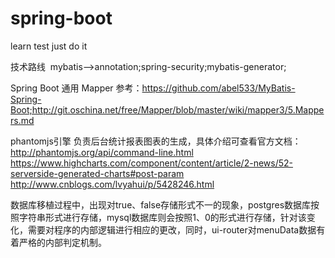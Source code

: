 # spring-boot
learn  test  just do it


技术路线  mybatis-->annotation;spring-security;mybatis-generator;


Spring Boot  通用 Mapper 参考：https://github.com/abel533/MyBatis-Spring-Boot;http://git.oschina.net/free/Mapper/blob/master/wiki/mapper3/5.Mappers.md

phantomjs引擎 负责后台统计报表图表的生成，具体介绍可查看官方文档：
http://phantomjs.org/api/command-line.html
https://www.highcharts.com/component/content/article/2-news/52-serverside-generated-charts#post-param
http://www.cnblogs.com/lvyahui/p/5428246.html

数据库移植过程中，出现对true、false存储形式不一的现象，postgres数据库按照字符串形式进行存储，mysql数据库则会按照1、0的形式进行存储，针对该变化，需要对程序的内部逻辑进行相应的更改，同时，ui-router对menuData数据有着严格的内部判定机制。

